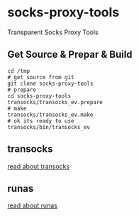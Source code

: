 # socks-proxy-tools

Transparent Socks Proxy Tools

## Get Source & Prepar & Build

    cd /tmp    
    # get source from git
    git clone socks-proxy-tools
    # prepare
    cd socks-proxy-tools
    transocks/transocks_ev.prepare
    # make
    transocks/transocks_ev.make
    # ok its ready to use
    transocks/bin/transocks_ev

## transocks

[read about transocks](./transocks/)

## runas

[read about runas](./runas/)



